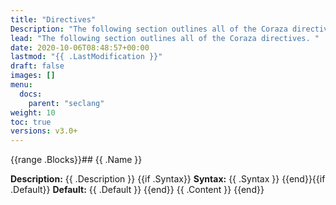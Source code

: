 ```yaml
---
title: "Directives"
Description: "The following section outlines all of the Coraza directives. "
lead: "The following section outlines all of the Coraza directives. "
date: 2020-10-06T08:48:57+00:00
lastmod: "{{ .LastModification }}"
draft: false
images: []
menu:
  docs:
    parent: "seclang"
weight: 10
toc: true
versions: v3.0+
---
```

[//]: <> (This file is generated by tools/directivesgen. DO NOT EDIT.)
{{range .Blocks}}## {{ .Name }}

**Description:** {{ .Description }}
{{if .Syntax}}
**Syntax:** {{ .Syntax }}
{{end}}{{if .Default}}
**Default:** {{ .Default }}
{{end}}
{{ .Content }}
{{end}}
